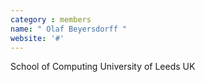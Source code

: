 ```yaml
---
category : members
name: " Olaf Beyersdorff " 
website: '#'
---
```

School of Computing
University of Leeds
UK

